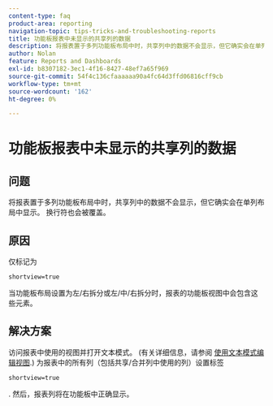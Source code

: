 ```yaml
---
content-type: faq
product-area: reporting
navigation-topic: tips-tricks-and-troubleshooting-reports
title: 功能板报表中未显示的共享列的数据
description: 将报表置于多列功能板布局中时，共享列中的数据不会显示，但它确实会在单列布局中显示。 换行符也会被覆盖。
author: Nolan
feature: Reports and Dashboards
exl-id: b8307182-3ec1-4f16-8427-48ef7a65f969
source-git-commit: 54f4c136cfaaaaaa90a4fc64d3ffd06816cff9cb
workflow-type: tm+mt
source-wordcount: '162'
ht-degree: 0%

---
```


# 功能板报表中未显示的共享列的数据

## 问题

将报表置于多列功能板布局中时，共享列中的数据不会显示，但它确实会在单列布局中显示。 换行符也会被覆盖。

## 原因

仅标记为

```
shortview=true
```

当功能板布局设置为左/右拆分或左/中/右拆分时，报表的功能板视图中会包含这些元素。

## 解决方案

访问报表中使用的视图并打开文本模式。 (有关详细信息，请参阅 [使用文本模式编辑视图](../../../reports-and-dashboards/reports/text-mode/edit-text-mode-in-view.md).) 为报表中的所有列（包括共享/合并列中使用的列）设置标签

```
shortview=true
```

. 然后，报表列将在功能板中正确显示。
